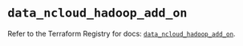 # `data_ncloud_hadoop_add_on`

Refer to the Terraform Registry for docs: [`data_ncloud_hadoop_add_on`](https://registry.terraform.io/providers/navercloudplatform/ncloud/4.0.4/docs/data-sources/hadoop_add_on).
